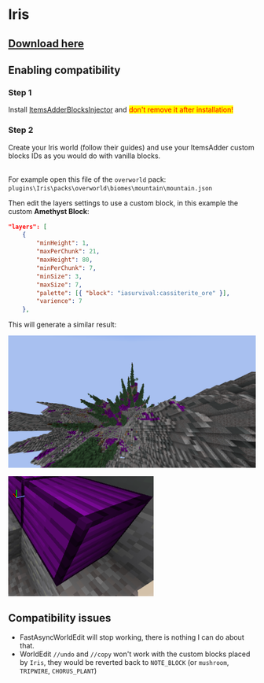 # Iris

## [Download here](https://www.spigotmc.org/resources/iris-world-gen-custom-biome-colors.84586/)

## Enabling compatibility

### Step 1

Install [ItemsAdderBlocksInjector](https://www.spigotmc.org/resources/itemsadderblocksinjector.102078/) and <mark style="color:red;">don't remove it after installation!</mark>

### Step 2

Create your Iris world (follow their guides) and use your ItemsAdder custom blocks IDs as you would do with vanilla blocks.

\
For example open this file of the `overworld` pack: `plugins\Iris\packs\overworld\biomes\mountain\mountain.json`

Then edit the layers settings to use a custom block, in this example the custom **Amethyst Block**:

```json
"layers": [
    {
        "minHeight": 1,
        "maxPerChunk": 21,
        "maxHeight": 80,
        "minPerChunk": 7,
        "minSize": 3,
        "maxSize": 7,
        "palette": [{ "block": "iasurvival:cassiterite_ore" }],
        "varience": 7
    },
```

This will generate a similar result:

![](<../../.gitbook/assets/image (76).png>)

![](<../../.gitbook/assets/image (90).png>)

## Compatibility issues

* FastAsyncWorldEdit will stop working, there is nothing I can do about that.
* WorldEdit `//undo` and `//copy` won't work with the custom blocks placed by `Iris`, they would be reverted back to `NOTE_BLOCK` (or `mushroom`, `TRIPWIRE`, `CHORUS_PLANT`)
